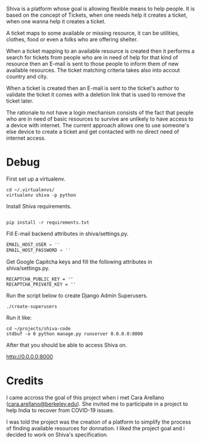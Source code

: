 Shiva is a platform whose goal is allowing flexible means to help people.
It is based on the concept of Tickets, when one needs help it creates a ticket,
when one wanna help it creates a ticket.

A ticket maps to some available or missing resource, it can be utilities, clothes, food
or even a folks who are offering shelter.

When a ticket mapping to an available resource is created then it performs a search for tickets
from people who are in need of help for that kind of resource then an E-mail is sent
to those people to inform them of new available resources. The ticket matching 
criteria takes also into accout country and city. 

When a ticket is created then an E-mail is sent to the ticket's author to validate the ticket it
comes with a deletion link that is used to remove the ticket later. 

The rationale to not have a login mechanism consists of the fact that people who are in 
need of basic resources to survive are unlikely to have access to a device with internet. 
The current approach allows one to use someone's else device to create a ticket and get 
contacted with no direct need of internet access.

# Debug

First set up a virtualenv.

~~~
cd ~/.virtualenvs/
virtualenv shiva -p python
~~~

Install Shiva requirements.

~~~

pip install -r requirements.txt
~~~

Fill E-mail backend attributes in shiva/settings.py.

~~~python
EMAIL_HOST_USER = ''
EMAIL_HOST_PASSWORD = ''
~~~

Get Google Capitcha keys and fill the following attributes
in shiva/settings.py.

~~~
RECAPTCHA_PUBLIC_KEY = ''
RECAPTCHA_PRIVATE_KEY = ''
~~~

Run the script below to create Django Admin Superusers.

~~~
./create-superusers
~~~

Run it like:

~~~
cd ~/projects/shiva-code
stdbuf -o 0 python manage.py runserver 0.0.0.0:8000
~~~

After that you should be able to access Shiva on.

http://0.0.0.0:8000

# Credits

I came accross the goal of this project when i met Cara Arellano (cara.arellano@berkeley.edu). 
She invited me to participate in a project to help India to recover from COVID-19 issues. 

I was told the project was the creation of a platform to simplify the process of finding 
available resources for donnation. I liked the project goal and i decided to work on Shiva's specification.